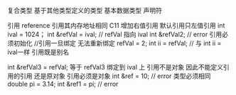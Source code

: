 复合类型 基于其他类型定义的类型
基本数据类型 声明符

引用 reference
引用其内存地址相同
C11 增加右值引用 默认引用只左值引用
int ival = 1024；
int &refVal = ival; // refVal 指向 ival
int &refVal2; // error 引用必须初始化
//引用一旦绑定 无法重新绑定
refVal = 2;
int ii = refVal; // 与  int ii = ival一样
引用既是别名

int &refVal3 = refVal; 等于 refVal3 绑定到 ival 上
引用不是对象 因此不能定义引用的引用 还是原对象
引用必须是对象
int &ref = 10; // error
类型必须相同
double pi = 3.14;
int &ref1 = pi; // error